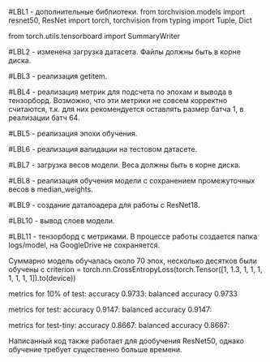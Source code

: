 #LBL1 - дополнительные библиотеки.
from torchvision.models import resnet50, ResNet
import torch, torchvision
from typing import Tuple, Dict

from torch.utils.tensorboard import SummaryWriter


#LBL2 - изменена загрузка датасета. Файлы должны быть в корне диска.

#LBL3 - реализация getitem.

#LBL4 - реализация метрик для подсчета по эпохам и вывода в тензорборд.
Возможно, что эти метрики не совсем корректно считаются, т.к. для них рекомендуется оставлять размер батча 1, в реализации батч 64.

#LBL5 - реализация эпохи обучения.

#LBL6 - реализация валидации на тестовом датасете.

#LBL7 - загрузка весов модели. Веса должны быть в корне диска.

#LBL8 - реализация обучения модели с сохранением промежуточных весов в median_weights.

#LBL9 - создание даталоадера для работы с ResNet18.

#LBL10 - вывод слоев модели.

#LBL11 - тензорборд с метриками.
В процессе работы создается папка logs/model, на GoogleDrive не сохраняется. 

Суммарно модель обучалась около 70 эпох, несколько десятков были обучены с 
criterion = torch.nn.CrossEntropyLoss(torch.Tensor([1, 1.3, 1, 1, 1, 1, 1, 1, 1]).to(device))


metrics for 10% of test:
	 accuracy 0.9733:
	 balanced accuracy 0.9733
   
metrics for test:
	 accuracy 0.9147:
	 balanced accuracy 0.9147:
   
metrics for test-tiny:
	 accuracy 0.8667:
	 balanced accuracy 0.8667:
   
   
Написанный код также работает для дообучения ResNet50, однако обучение требует существенно больше времени.

